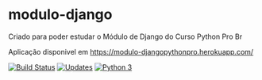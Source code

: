 # modulo-django
Criado para poder estudar o Módulo de Django do Curso Python Pro Br

Aplicação disponivel em https://modulo-djangopythonpro.herokuapp.com/

[![Build Status](https://travis-ci.org/atiladalan/modulo-django.svg?branch=master)](https://travis-ci.org/atiladalan/modulo-django)
[![Updates](https://pyup.io/repos/github/atiladalan/modulo-django/shield.svg)](https://pyup.io/repos/github/atiladalan/modulo-django/)
[![Python 3](https://pyup.io/repos/github/atiladalan/modulo-django/python-3-shield.svg)](https://pyup.io/repos/github/atiladalan/modulo-django/)
